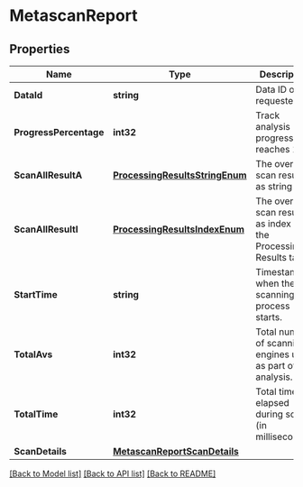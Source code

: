 # MetascanReport

## Properties

Name | Type | Description | Notes
------------ | ------------- | ------------- | -------------
**DataId** | **string** | Data ID of the requested file | [optional] 
**ProgressPercentage** | **int32** | Track analysis progress until reaches 100. | [optional] 
**ScanAllResultA** | [**ProcessingResultsStringEnum**](ProcessingResultsStringEnum.md) | The overall scan result as string | [optional] 
**ScanAllResultI** | [**ProcessingResultsIndexEnum**](ProcessingResultsIndexEnum.md) | The overall scan result as index in the Processing Results table. | [optional] 
**StartTime** | **string** | Timestamp when the scanning process starts. | [optional] 
**TotalAvs** | **int32** | Total number of scanning engines used as part of this analysis. | [optional] 
**TotalTime** | **int32** | Total time elapsed during scan (in milliseconds). | [optional] 
**ScanDetails** | [**MetascanReportScanDetails**](MetascanReport_scan_details.md) |  | [optional] 

[[Back to Model list]](../README.md#documentation-for-models) [[Back to API list]](../README.md#documentation-for-api-endpoints) [[Back to README]](../README.md)



